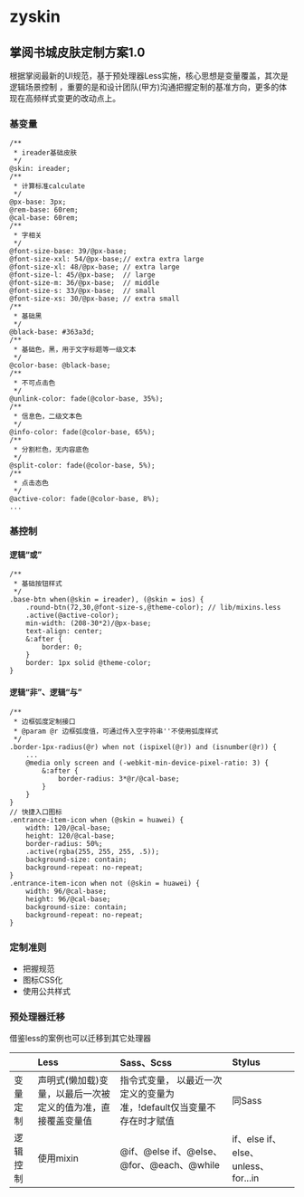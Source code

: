 # zyskin

## 掌阅书城皮肤定制方案1.0

根据掌阅最新的UI规范，基于预处理器Less实施，核心思想是变量覆盖，其次是逻辑场景控制
，重要的是和设计团队(甲方)沟通把握定制的基准方向，更多的体现在高频样式变更的改动点上。

### 基变量

```less
/**
 * ireader基础皮肤
 */
@skin: ireader;
/**
 * 计算标准calculate
 */
@px-base: 3px;
@rem-base: 60rem;
@cal-base: 60rem;
/**
 * 字相关
 */ 
@font-size-base: 39/@px-base;
@font-size-xxl: 54/@px-base;// extra extra large
@font-size-xl: 48/@px-base; // extra large
@font-size-l: 45/@px-base;  // large
@font-size-m: 36/@px-base;  // middle
@font-size-s: 33/@px-base;  // small
@font-size-xs: 30/@px-base; // extra small
/**
 * 基础黑
 */
@black-base: #363a3d;
/**
 * 基础色，黑，用于文字标题等一级文本
 */
@color-base: @black-base;
/**
 * 不可点击色
 */
@unlink-color: fade(@color-base, 35%);
/**
 * 信息色，二级文本色
 */
@info-color: fade(@color-base, 65%);
/**
 * 分割栏色，无内容底色
 */
@split-color: fade(@color-base, 5%);
/**
 * 点击态色
 */
@active-color: fade(@color-base, 8%);
...
```

### 基控制

#### 逻辑“或”

```less
/**
 * 基础按钮样式
 */
.base-btn when(@skin = ireader), (@skin = ios) {
    .round-btn(72,30,@font-size-s,@theme-color); // lib/mixins.less
    .active(@active-color);
    min-width: (208-30*2)/@px-base;
    text-align: center;
    &:after {
        border: 0;
    }
    border: 1px solid @theme-color;
}
```

#### 逻辑“非”、逻辑“与”

```less
/**
 * 边框弧度定制接口
 * @param @r 边框弧度值，可通过传入空字符串''不使用弧度样式
 */
.border-1px-radius(@r) when not (ispixel(@r)) and (isnumber(@r)) {
    ...
    @media only screen and (-webkit-min-device-pixel-ratio: 3) {
        &:after {
            border-radius: 3*@r/@cal-base;
        }
    }
}
// 快捷入口图标
.entrance-item-icon when (@skin = huawei) {
    width: 120/@cal-base;
    height: 120/@cal-base;
    border-radius: 50%;
    .active(rgba(255, 255, 255, .5));
    background-size: contain;
    background-repeat: no-repeat;
}
.entrance-item-icon when not (@skin = huawei) {
    width: 96/@cal-base;
    height: 96/@cal-base;
    background-size: contain;
    background-repeat: no-repeat;
}
```

### 定制准则

* 把握规范
* 图标CSS化
* 使用公共样式

### 预处理器迁移

借鉴less的案例也可以迁移到其它处理器

||Less|Sass、Scss|Stylus|
|:--|:--|:---|:---|
|变量定制|声明式(懒加载)变量，以最后一次被定义的值为准，直接覆盖变量值|指令式变量， 以最近一次定义的变量为准，!default仅当变量不存在时才赋值|同Sass|
|逻辑控制|使用mixin|@if、@else if、@else、@for、@each、@while|if、else if、else、unless、for...in|